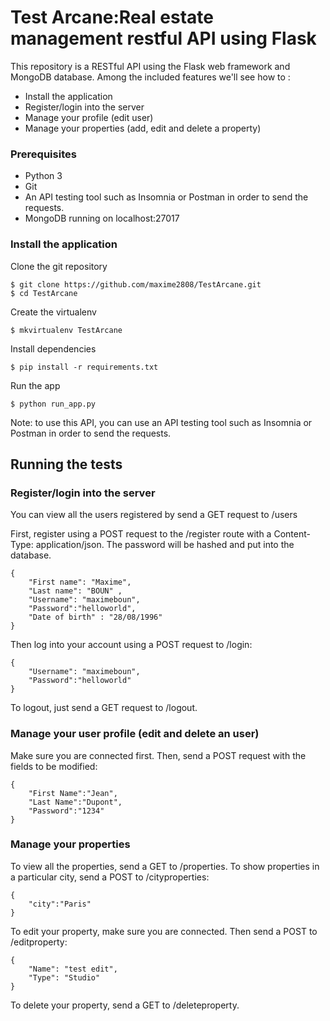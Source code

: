 # Test Arcane:Real estate management restful API using Flask

This repository is a RESTful API using the Flask web framework and MongoDB database. Among the included features we'll see how to :
- Install the application
- Register/login into the server
- Manage your profile (edit user)
- Manage your properties (add, edit and delete a property)

### Prerequisites
- Python 3
- Git
- An API testing tool such as Insomnia or Postman in order to send the requests.
- MongoDB running on localhost:27017


### Install the application

Clone the git repository

```
$ git clone https://github.com/maxime2808/TestArcane.git
$ cd TestArcane
```

Create the virtualenv

```
$ mkvirtualenv TestArcane
```

Install dependencies
```
$ pip install -r requirements.txt
```

Run the app
```
$ python run_app.py
```

Note: to use this API, you can use an API testing tool such as Insomnia or Postman in order to send the requests.

## Running the tests


### Register/login into the server
You can view all the users registered by send a GET request to /users

First, register using a POST request to the /register route with a Content-Type: application/json. The password will be hashed and put into the database.
```
{
	"First name": "Maxime",
	"Last name": "BOUN" ,
	"Username": "maximeboun",
	"Password":"helloworld",
	"Date of birth" : "28/08/1996"
}

```

Then log into your account using a POST request to /login:

```
{
	"Username": "maximeboun",
	"Password":"helloworld"
}
```

To logout, just send a GET request to /logout. 



### Manage your user profile (edit and delete an user)

Make sure you are connected first. Then, send a POST request with the fields to be modified:

```
{
	"First Name":"Jean",
	"Last Name":"Dupont",
	"Password":"1234"
}
```

###  Manage your properties

To view all the properties, send a GET to /properties. To show properties in a particular city, send a POST to /cityproperties:

```
{
	"city":"Paris"
}
```

To edit your property, make sure you are connected. Then send a POST to /editproperty: 

```
{
	"Name": "test edit",
	"Type": "Studio"
}
```
To delete your property, send a GET to /deleteproperty.



